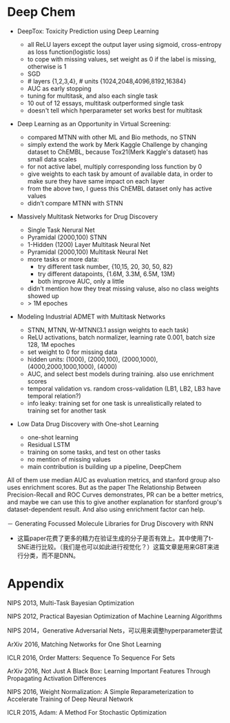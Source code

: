 # Deep Chem

- DeepTox: Toxicity Prediction using Deep Learning
  - all ReLU layers except the output layer using sigmoid, cross-entropy as loss function(logistic loss)
  - to cope with missing values, set weight as 0 if the label is missing, otherwise is 1
  - SGD
  - \# layers {1,2,3,4}, \# units {1024,2048,4096,8192,16384}
  - AUC as early stopping
  - tuning for multitask, and also each single task
  - 10 out of 12 essays, multitask outperformed single task
  - doesn't tell which hperparameter set works best for multitask


- Deep Learning as an Opportunity in Virtual Screening:
  - compared MTNN with other ML and Bio methods, no STNN
  - simply extend the work by Merk Kaggle Challenge by changing dataset to ChEMBL, because Tox21(Merk Kaggle's dataset) has small data scales
  - for not active label, multiply corresponding loss function by 0
  - give weights to each task by amount of available data, in order to make sure they have same impact on each layer 
  - from the above two, I guess this ChEMBL dataset only has active values
  - didn't compare MTNN with STNN


- Massively Multitask Networks for Drug Discovery
  - Single Task Nerural Net
  - Pyramidal (2000,100) STNN
  - 1-Hidden (1200) Layer Multitask Neural Net
  - Pyramidal (2000,100) Multitask Neural Net
  - more tasks or more data:
    - try different task number, {10,15, 20, 30, 50, 82}
    - try different datapoints, {1.6M, 3.3M, 6.5M, 13M}
    - both improve AUC, only a little
  - didn't mention how they treat missing valuse, also no class weights showed up
  - \> 1M epoches


- Modeling Industrial ADMET with Multitask Networks
  - STNN, MTNN, W-MTNN(3.1 assign weights to each task)
  - ReLU activations, batch normalizer, learning rate 0.001, batch size 128, 1M epoches
  - set weight to 0 for missing data
  - hidden units: (1000), (2000,100), (2000,1000), (4000,2000,1000,1000), (4000)
  - AUC, and select best models during training. also use enrichment scores
  - temporal validation vs. random cross-validation (LB1, LB2, LB3 have temporal relation?)
  - info leaky: training set for one task is unrealistically related to training set for another task


- Low Data Drug Discovery with One-shot Learning
  - one-shot learning
  - Residual LSTM
  - training on some tasks, and test on other tasks
  - no mention of missing values
  - main contribution is building up a pipeline, DeepChem


All of them use median AUC as evaluation metrics, and stanford group also uses enrichment scores. But as the paper The Relationship Between Precision-Recall and ROC Curves demonstrates, PR can be a better metrics, and maybe we can use this to give another explanation for stanford group's dataset-dependent result. And also using enrichment factor can help.

－ Generating Focussed Molecule Libraries for Drug Discovery with RNN

- 这篇paper花费了更多的精力在验证生成的分子是否有效上。其中使用了t-SNE进行比较。（我们是也可以如此进行视觉化？）这篇文章是用来GBT来进行分类，而不是DNN。


# Appendix

NIPS 2013, Multi-Task Bayesian Optimization

NIPS 2012, Practical Bayesian Optimization of Machine Learning Algorithms

NIPS 2014，Generative Adversarial Nets，可以用来调整hyperparameter尝试

ArXiv 2016, Matching Networks for One Shot Learning

ICLR 2016, Order Matters: Sequence To Sequence For Sets

ArXiv 2016, Not Just A Black Box: Learning Important Features Through Propagating Activation Differences

NIPS 2016, Weight Normalization: A Simple Reparameterization to Accelerate Training of Deep Neural Network

ICLR 2015, Adam: A Method For Stochastic Optimization